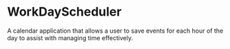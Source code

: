# WorkDayScheduler
A calendar application that allows a user to save events for each hour of the day to assist with managing time effectively.  
